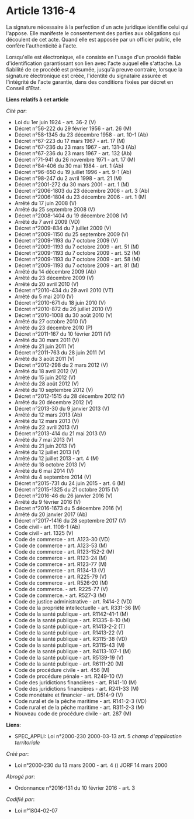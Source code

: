 # Article 1316-4

La signature nécessaire à la perfection d'un acte juridique identifie celui qui l'appose. Elle manifeste le consentement des
parties aux obligations qui découlent de cet acte. Quand elle est apposée par un officier public, elle confère l'authenticité
à l'acte.

Lorsqu'elle est électronique, elle consiste en l'usage d'un procédé fiable d'identification garantissant son lien avec l'acte
auquel elle s'attache. La fiabilité de ce procédé est présumée, jusqu'à preuve contraire, lorsque la signature électronique
est créée, l'identité du signataire assurée et l'intégrité de l'acte garantie, dans des conditions fixées par décret en
Conseil d'Etat.

**Liens relatifs à cet article**

_Cité par_:

  - Loi du 1er juin 1924 - art. 36-2 (V)
  - Décret n°56-222 du 29 février 1956 - art. 26 (M)
  - Décret n°58-1345 du 23 décembre 1958 - art. 10-1 (Ab)
  - Décret n°67-223 du 17 mars 1967 - art. 17 (M)
  - Décret n°67-236 du 23 mars 1967 - art. 131-3 (Ab)
  - Décret n°67-236 du 23 mars 1967 - art. 132 (Ab)
  - Décret n°71-941 du 26 novembre 1971 - art. 17 (M)
  - Décret n°84-406 du 30 mai 1984 - art. 1 (Ab)
  - Décret n°96-650 du 19 juillet 1996 - art. 9-1 (Ab)
  - Décret n°98-247 du 2 avril 1998 - art. 21 (M)
  - Décret n°2001-272 du 30 mars 2001 - art. 1 (M)
  - Décret n°2006-1803 du 23 décembre 2006 - art. 3 (Ab)
  - Décret n°2006-1804 du 23 décembre 2006 - art. 1 (M)
  - Arrêté du 17 juin 2008 (V)
  - Arrêté du 25 septembre 2008 (V)
  - Décret n°2008-1404 du 19 décembre 2008 (V)
  - Arrêté du 7 avril 2009 (VD)
  - Décret n°2009-834 du 7 juillet 2009 (V)
  - Décret n°2009-1150 du 25 septembre 2009 (V)
  - Décret n°2009-1193 du 7 octobre 2009 (V)
  - Décret n°2009-1193 du 7 octobre 2009 - art. 51 (M)
  - Décret n°2009-1193 du 7 octobre 2009 - art. 52 (M)
  - Décret n°2009-1193 du 7 octobre 2009 - art. 58 (M)
  - Décret n°2009-1193 du 7 octobre 2009 - art. 81 (M)
  - Arrêté du 14 décembre 2009 (Ab)
  - Arrêté du 23 décembre 2009 (V)
  - Arrêté du 20 avril 2010 (V)
  - Décret n°2010-434 du 29 avril 2010 (VT)
  - Arrêté du 5 mai 2010 (V)
  - Décret n°2010-671 du 18 juin 2010 (V)
  - Décret n°2010-872 du 26 juillet 2010 (V)
  - Décret n°2010-1008 du 30 août 2010 (V)
  - Arrêté du 27 octobre 2010 (V)
  - Arrêté du 23 décembre 2010 (P)
  - Décret n°2011-167 du 10 février 2011 (V)
  - Arrêté du 30 mars 2011 (V)
  - Arrêté du 21 juin 2011 (V)
  - Décret n°2011-763 du 28 juin 2011 (V)
  - Arrêté du 3 août 2011 (V)
  - Décret n°2012-298 du 2 mars 2012 (V)
  - Arrêté du 18 avril 2012 (V)
  - Arrêté du 15 juin 2012 (V)
  - Arrêté du 28 août 2012 (V)
  - Arrêté du 10 septembre 2012 (V)
  - Décret n°2012-1515 du 28 décembre 2012 (V)
  - Arrêté du 20 décembre 2012 (V)
  - Décret n°2013-30 du 9 janvier 2013 (V)
  - Arrêté du 12 mars 2013 (Ab)
  - Arrêté du 12 mars 2013 (V)
  - Arrêté du 22 avril 2013 (V)
  - Décret n°2013-414 du 21 mai 2013 (V)
  - Arrêté du 7 mai 2013 (V)
  - Arrêté du 21 juin 2013 (V)
  - Arrêté du 12 juillet 2013 (V)
  - Arrêté du 12 juillet 2013 - art. 4 (M)
  - Arrêté du 18 octobre 2013 (V)
  - Arrêté du 6 mai 2014 (V)
  - Arrêté du 4 septembre 2014 (V)
  - Décret n°2015-731 du 24 juin 2015 - art. 6 (M)
  - Décret n°2015-1325 du 21 octobre 2015 (V)
  - Décret n°2016-46 du 26 janvier 2016 (V)
  - Arrêté du 9 février 2016 (V)
  - Décret n°2016-1673 du 5 décembre 2016 (V)
  - Arrêté du 20 janvier 2017 (Ab)
  - Décret n°2017-1416 du 28 septembre 2017 (V)
  - Code civil - art. 1108-1 (Ab)
  - Code civil - art. 1325 (V)
  - Code de commerce - art. A123-30 (VD)
  - Code de commerce - art. A123-53 (M)
  - Code de commerce - art. R123-152-2 (M)
  - Code de commerce - art. R123-24 (M)
  - Code de commerce - art. R123-77 (M)
  - Code de commerce - art. R134-13 (V)
  - Code de commerce - art. R225-79 (V)
  - Code de commerce - art. R526-20 (M)
  - Code de commerce. - art. R225-77 (V)
  - Code de commerce. - art. R527-3 (M)
  - Code de justice administrative - art. R414-2 (VD)
  - Code de la propriété intellectuelle - art. R331-36 (M)
  - Code de la santé publique - art. R1142-41-1 (M)
  - Code de la santé publique - art. R1335-8-10 (M)
  - Code de la santé publique - art. R1413-2-2 (T)
  - Code de la santé publique - art. R1413-22 (V)
  - Code de la santé publique - art. R3115-38 (VD)
  - Code de la santé publique - art. R3115-43 (M)
  - Code de la santé publique - art. R4113-107-1 (M)
  - Code de la santé publique - art. R5139-19 (V)
  - Code de la santé publique - art. R6111-20 (M)
  - Code de procédure civile - art. 456 (M)
  - Code de procédure pénale - art. R249-10 (V)
  - Code des juridictions financières - art. R141-10 (M)
  - Code des juridictions financières - art. R241-33 (M)
  - Code monétaire et financier - art. D514-9 (V)
  - Code rural et de la pêche maritime - art. R141-2-3 (VD)
  - Code rural et de la pêche maritime - art. R311-2-3 (M)
  - Nouveau code de procédure civile - art. 287 (M)

**Liens**:

  - SPEC_APPLI: Loi n°2000-230 2000-03-13 art. 5 *champ d'application territoriale*

_Créé par_:

  - Loi n°2000-230 du 13 mars 2000 - art. 4 () JORF 14 mars 2000

_Abrogé par_:

  - Ordonnance n°2016-131 du 10 février 2016 - art. 3

_Codifié par_:

  - Loi n°1804-02-07

